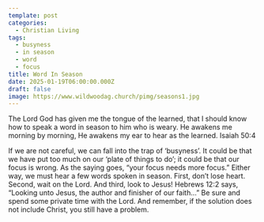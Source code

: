 ```yaml
---
template: post
categories:
  - Christian Living
tags:
  - busyness
  - in season
  - word
  - focus
title: Word In Season
date: 2025-01-19T06:00:00.000Z
draft: false
image: https://www.wildwoodag.church/pimg/seasons1.jpg
---
```

The Lord God has given me the tongue of the learned, that I should know how to speak a word in season to him who is weary. He awakens me morning by morning, He awakens my ear to hear as the learned. Isaiah 50:4

If we are not careful, we can fall into the trap of ‘busyness’. It could be that we have put too much on our ‘plate of things to do’; it could be that our focus is wrong. As the saying goes, “your focus needs more focus.” Either way, we must hear a few words spoken in season. First, don’t lose heart. Second, wait on the Lord. And third, look to Jesus! Hebrews 12:2 says, “Looking unto Jesus, the author and finisher of our faith…” Be sure and spend some private time with the Lord. And remember, if the solution does not include Christ, you still have a problem.